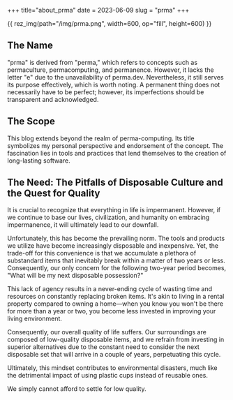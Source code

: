 +++
title="about_prma"
date = 2023-06-09
slug = "prma"
+++

{{ rez_img(path="/img/prma.png", width=600, op="fill", height=600) }}

## The Name

"prma" is derived from "perma,"
which refers to concepts such as permaculture,
permacomputing, and permanence.
However, it lacks the letter "e" due to the unavailability of perma.dev.
Nevertheless, it still serves its purpose effectively, which is worth noting.
A permanent thing does not necessarily have to be perfect;
however, its imperfections should be transparent and acknowledged.

## The Scope

This blog extends beyond the realm of perma-computing.
Its title symbolizes my personal perspective and endorsement of the concept.
The fascination lies in tools and practices that lend themselves to the creation of long-lasting software.

## The Need: The Pitfalls of Disposable Culture and the Quest for Quality 

It is crucial to recognize that everything in life is impermanent.
However, if we continue to base our lives,
civilization, and humanity on embracing impermanence,
it will ultimately lead to our downfall.

Unfortunately, this has become the prevailing norm.
The tools and products we utilize have become increasingly disposable and inexpensive.
Yet, the trade-off for this convenience is that
we accumulate a plethora of substandard items that inevitably break within a matter of two years or less.
Consequently, our only concern for the following two-year period becomes,
"What will be my next disposable possession?"

This lack of agency results in
a never-ending cycle of wasting time and resources on constantly replacing broken items.
It's akin to living in a rental property compared to owning a home—when you know you won't be there for more than a year or two,
you become less invested in improving your living environment.

Consequently, our overall quality of life suffers.
Our surroundings are composed of low-quality disposable items,
and we refrain from investing in superior alternatives due to the constant need
to consider the next disposable set that will arrive in a couple of years,
perpetuating this cycle.

Ultimately, this mindset contributes to environmental disasters,
much like the detrimental impact of using plastic cups instead of reusable ones.

We simply cannot afford to settle for low quality.
